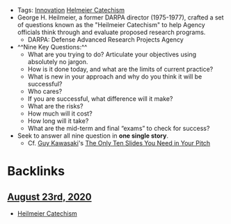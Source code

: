- Tags: [Innovation](<Innovation.md>)
[Helmeier Catechism](https://www.darpa.mil/work-with-us/heilmeier-catechism)
- George H. Heilmeier, a former DARPA director (1975-1977), crafted a set of questions known as the "Heilmeier Catechism" to help Agency officials think through and evaluate proposed research programs.
    - DARPA: Defense Advanced Research Projects Agency
- ^^Nine Key Questions:^^
    - What are you trying to do? Articulate your objectives using absolutely no jargon.
    - How is it done today, and what are the limits of current practice?
    - What is new in your approach and why do you think it will be successful?
    - Who cares? 
    - If you are successful, what difference will it make?
    - What are the risks?
    - How much will it cost?
    - How long will it take?
    - What are the mid-term and final “exams” to check for success?
- Seek to answer all nine question in **one single story**.
    - Cf. [Guy Kawasaki](<Guy Kawasaki.md>)'s [The Only Ten Slides You Need in Your Pitch](https://guykawasaki.com/the-only-10-slides-you-need-in-your-pitch/)

# Backlinks
## [August 23rd, 2020](<August 23rd, 2020.md>)
- [Heilmeier Catechism](<Heilmeier Catechism.md>)

